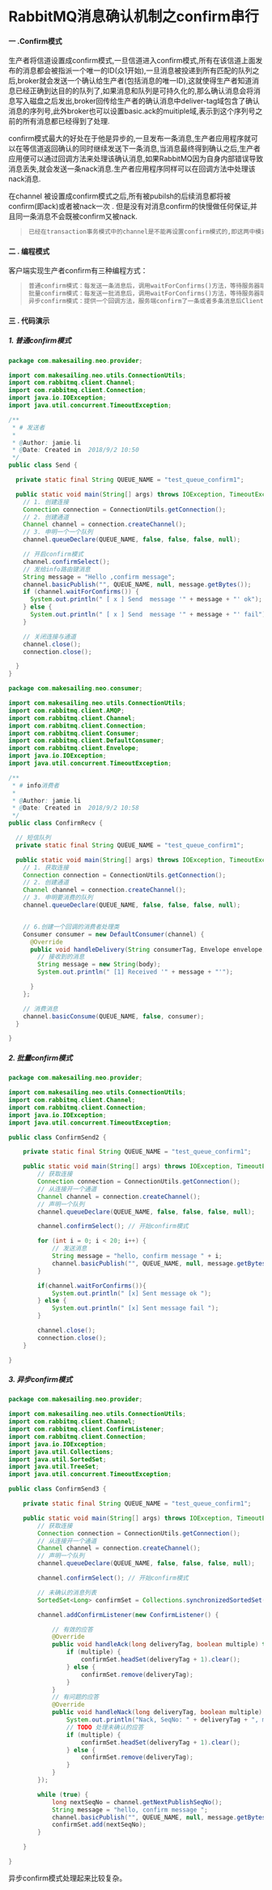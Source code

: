 # RabbitMQ消息确认机制之confirm串行

####  一 .Confirm模式	

生产者将信道设置成confirm模式,一旦信道进入confirm模式,所有在该信道上面发布的消息都会被指派一个唯一的ID(众1开始),一旦消息被投递到所有匹配的队列之后,broker就会发送一个确认给生产者(包括消息的唯一ID),这就使得生产者知道消息已经正确到达目的的队列了,如果消息和队列是可持久化的,那么确认消息会将消息写入磁盘之后发出,broker回传给生产者的确认消息中deliver-tag域包含了确认消息的序列号,此外broker也可以设置basic.ack的muitiple域,表示到这个序列号之前的所有消息都已经得到了处理.

confirm模式最大的好处在于他是异步的,一旦发布一条消息,生产者应用程序就可以在等信道返回确认的同时继续发送下一条消息,当消息最终得到确认之后,生产者应用便可以通过回调方法来处理该确认消息,如果RabbitMQ因为自身内部错误导致消息丢失,就会发送一条nack消息.生产者应用程序同样可以在回调方法中处理该nack消息.

在channel 被设置成confirm模式之后,所有被pubilsh的后续消息都将被confirm(即ack)或者被nack一次 . 但是没有对消息confirm的快慢做任何保证,并且同一条消息不会既被confirm又被nack.

> ```java
> 已经在transaction事务模式中的channel是不能再设置confirm模式的,即这两中模式是不能共存的
> ```



#### 二 . 编程模式

客户端实现生产者confirm有三种编程方式：

> ```java
> 普通confirm模式：每发送一条消息后，调用waitForConfirms()方法，等待服务器端confirm。实际上是一种串行confirm了。
> 批量confirm模式：每发送一批消息后，调用waitForConfirms()方法，等待服务器端confirm。
> 异步confirm模式：提供一个回调方法，服务端confirm了一条或者多条消息后Client端会回调这个方法
> ```

#### 三 . 代码演示

##### 1. 普通confirm模式

```java
package com.makesailing.neo.provider;

import com.makesailing.neo.utils.ConnectionUtils;
import com.rabbitmq.client.Channel;
import com.rabbitmq.client.Connection;
import java.io.IOException;
import java.util.concurrent.TimeoutException;

/**
 * # 发送者
 *
 * @Author: jamie.li
 * @Date: Created in  2018/9/2 10:50
 */
public class Send {

  private static final String QUEUE_NAME = "test_queue_confirm1";

  public static void main(String[] args) throws IOException, TimeoutException, InterruptedException {
    // 1. 创建连接
    Connection connection = ConnectionUtils.getConnection();
    // 2. 创建通道
    Channel channel = connection.createChannel();
    // 3. 申明一个一个队列
    channel.queueDeclare(QUEUE_NAME, false, false, false, null);

    // 开启confirm模式
    channel.confirmSelect();
    // 发给info路由键消息
    String message = "Hello ,confirm message";
    channel.basicPublish("", QUEUE_NAME, null, message.getBytes());
    if (channel.waitForConfirms()) {
      System.out.println(" [ x ] Send  message '" + message + "' ok");
    } else {
      System.out.println(" [ x ] Send  message '" + message + "' fail");
    }

    // 关闭连接与通道
    channel.close();
    connection.close();

  }
}

```

```java
package com.makesailing.neo.consumer;

import com.makesailing.neo.utils.ConnectionUtils;
import com.rabbitmq.client.AMQP;
import com.rabbitmq.client.Channel;
import com.rabbitmq.client.Connection;
import com.rabbitmq.client.Consumer;
import com.rabbitmq.client.DefaultConsumer;
import com.rabbitmq.client.Envelope;
import java.io.IOException;
import java.util.concurrent.TimeoutException;

/**
 * # info消费者
 *
 * @Author: jamie.li
 * @Date: Created in  2018/9/2 10:58
 */
public class ConfirmRecv {

  // 短信队列
  private static final String QUEUE_NAME = "test_queue_confirm1";

  public static void main(String[] args) throws IOException, TimeoutException {
    // 1. 获取连接
    Connection connection = ConnectionUtils.getConnection();
    // 2. 创建通道
    Channel channel = connection.createChannel();
    // 3. 申明要消费的队列
    channel.queueDeclare(QUEUE_NAME, false, false, false, null);


    // 6.创建一个回调的消费者处理类
    Consumer consumer = new DefaultConsumer(channel) {
      @Override
      public void handleDelivery(String consumerTag, Envelope envelope, AMQP.BasicProperties properties, byte[] body) throws IOException {
        // 接收到的消息
        String message = new String(body);
        System.out.println(" [1] Received '" + message + "'");

      }
    };

    // 消费消息
    channel.basicConsume(QUEUE_NAME, false, consumer);
  }

}

```

##### 2. 批量confirm模式

```java
package com.makesailing.neo.provider;

import com.makesailing.neo.utils.ConnectionUtils;
import com.rabbitmq.client.Channel;
import com.rabbitmq.client.Connection;
import java.io.IOException;
import java.util.concurrent.TimeoutException;

public class ConfirmSend2 {

    private static final String QUEUE_NAME = "test_queue_confirm1";

    public static void main(String[] args) throws IOException, TimeoutException, InterruptedException {
        // 获取连接
        Connection connection = ConnectionUtils.getConnection();
        // 从连接开一个通道
        Channel channel = connection.createChannel();
        // 声明一个队列
        channel.queueDeclare(QUEUE_NAME, false, false, false, null);

        channel.confirmSelect(); // 开始confirm模式

        for (int i = 0; i < 20; i++) {
            // 发送消息
            String message = "hello, confirm message " + i;
            channel.basicPublish("", QUEUE_NAME, null, message.getBytes());
        }

        if(channel.waitForConfirms()){
            System.out.println(" [x] Sent message ok ");
        } else {
            System.out.println(" [x] Sent message fail ");
        }

        channel.close();
        connection.close();
    }

}
```

##### 3. 异步confirm模式

```java
package com.makesailing.neo.provider;

import com.makesailing.neo.utils.ConnectionUtils;
import com.rabbitmq.client.Channel;
import com.rabbitmq.client.ConfirmListener;
import com.rabbitmq.client.Connection;
import java.io.IOException;
import java.util.Collections;
import java.util.SortedSet;
import java.util.TreeSet;
import java.util.concurrent.TimeoutException;

public class ConfirmSend3 {

    private static final String QUEUE_NAME = "test_queue_confirm1";

    public static void main(String[] args) throws IOException, TimeoutException, InterruptedException {
        // 获取连接
        Connection connection = ConnectionUtils.getConnection();
        // 从连接开一个通道
        Channel channel = connection.createChannel();
        // 声明一个队列
        channel.queueDeclare(QUEUE_NAME, false, false, false, null);

        channel.confirmSelect(); // 开始confirm模式

        // 未确认的消息列表
        SortedSet<Long> confirmSet = Collections.synchronizedSortedSet(new TreeSet<Long>());

        channel.addConfirmListener(new ConfirmListener() {

            // 有效的应答
            @Override
            public void handleAck(long deliveryTag, boolean multiple) throws IOException {
                if (multiple) {
                    confirmSet.headSet(deliveryTag + 1).clear();
                } else {
                    confirmSet.remove(deliveryTag);
                }
            }
            // 有问题的应答
            @Override
            public void handleNack(long deliveryTag, boolean multiple) throws IOException {
                System.out.println("Nack, SeqNo: " + deliveryTag + ", multiple: " + multiple);
                // TODO 处理未确认的应答
                if (multiple) {
                    confirmSet.headSet(deliveryTag + 1).clear();
                } else {
                    confirmSet.remove(deliveryTag);
                }
            }
        });

        while (true) {
            long nextSeqNo = channel.getNextPublishSeqNo();
            String message = "hello, confirm message ";
            channel.basicPublish("", QUEUE_NAME, null, message.getBytes());
            confirmSet.add(nextSeqNo);
        }

    }

}
```

异步confirm模式处理起来比较复杂。